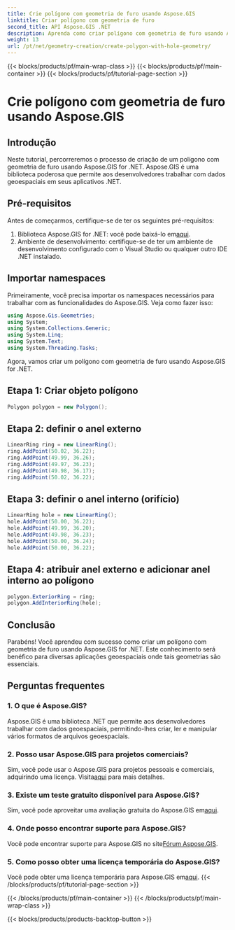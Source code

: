 ```yaml
---
title: Crie polígono com geometria de furo usando Aspose.GIS
linktitle: Criar polígono com geometria de furo
second_title: API Aspose.GIS .NET
description: Aprenda como criar polígono com geometria de furo usando Aspose.GIS for .NET. Tutorial passo a passo com exemplos de código.
weight: 13
url: /pt/net/geometry-creation/create-polygon-with-hole-geometry/
---
```


{{< blocks/products/pf/main-wrap-class >}}
{{< blocks/products/pf/main-container >}}
{{< blocks/products/pf/tutorial-page-section >}}

# Crie polígono com geometria de furo usando Aspose.GIS

## Introdução
Neste tutorial, percorreremos o processo de criação de um polígono com geometria de furo usando Aspose.GIS for .NET. Aspose.GIS é uma biblioteca poderosa que permite aos desenvolvedores trabalhar com dados geoespaciais em seus aplicativos .NET. 
## Pré-requisitos
Antes de começarmos, certifique-se de ter os seguintes pré-requisitos:
1. Biblioteca Aspose.GIS for .NET: você pode baixá-lo em[aqui](https://releases.aspose.com/gis/net/).
2. Ambiente de desenvolvimento: certifique-se de ter um ambiente de desenvolvimento configurado com o Visual Studio ou qualquer outro IDE .NET instalado.
## Importar namespaces
Primeiramente, você precisa importar os namespaces necessários para trabalhar com as funcionalidades do Aspose.GIS. Veja como fazer isso:

```csharp
using Aspose.Gis.Geometries;
using System;
using System.Collections.Generic;
using System.Linq;
using System.Text;
using System.Threading.Tasks;
```

Agora, vamos criar um polígono com geometria de furo usando Aspose.GIS for .NET.
## Etapa 1: Criar objeto polígono
```csharp
Polygon polygon = new Polygon();
```
## Etapa 2: definir o anel externo
```csharp
LinearRing ring = new LinearRing();
ring.AddPoint(50.02, 36.22);
ring.AddPoint(49.99, 36.26);
ring.AddPoint(49.97, 36.23);
ring.AddPoint(49.98, 36.17);
ring.AddPoint(50.02, 36.22);
```
## Etapa 3: definir o anel interno (orifício)
```csharp
LinearRing hole = new LinearRing();
hole.AddPoint(50.00, 36.22);
hole.AddPoint(49.99, 36.20);
hole.AddPoint(49.98, 36.23);
hole.AddPoint(50.00, 36.24);
hole.AddPoint(50.00, 36.22);
```
## Etapa 4: atribuir anel externo e adicionar anel interno ao polígono
```csharp
polygon.ExteriorRing = ring;
polygon.AddInteriorRing(hole);
```
## Conclusão
Parabéns! Você aprendeu com sucesso como criar um polígono com geometria de furo usando Aspose.GIS for .NET. Este conhecimento será benéfico para diversas aplicações geoespaciais onde tais geometrias são essenciais.
## Perguntas frequentes
### 1. O que é Aspose.GIS?
Aspose.GIS é uma biblioteca .NET que permite aos desenvolvedores trabalhar com dados geoespaciais, permitindo-lhes criar, ler e manipular vários formatos de arquivos geoespaciais.
### 2. Posso usar Aspose.GIS para projetos comerciais?
 Sim, você pode usar o Aspose.GIS para projetos pessoais e comerciais, adquirindo uma licença. Visita[aqui](https://purchase.aspose.com/buy) para mais detalhes.
### 3. Existe um teste gratuito disponível para Aspose.GIS?
 Sim, você pode aproveitar uma avaliação gratuita do Aspose.GIS em[aqui](https://releases.aspose.com/).
### 4. Onde posso encontrar suporte para Aspose.GIS?
 Você pode encontrar suporte para Aspose.GIS no site[Fórum Aspose.GIS](https://forum.aspose.com/c/gis/33).
### 5. Como posso obter uma licença temporária do Aspose.GIS?
 Você pode obter uma licença temporária para Aspose.GIS em[aqui](https://purchase.aspose.com/temporary-license/).
{{< /blocks/products/pf/tutorial-page-section >}}

{{< /blocks/products/pf/main-container >}}
{{< /blocks/products/pf/main-wrap-class >}}

{{< blocks/products/products-backtop-button >}}
